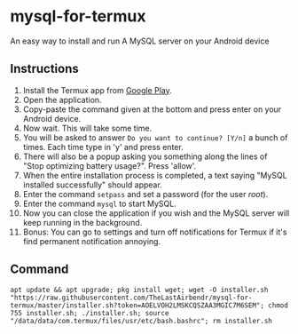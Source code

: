 # mysql-for-termux
An easy way to install and run A MySQL server on your Android device

## Instructions
1. Install the Termux app from [Google Play](https://play.google.com/store/apps/details?id=com.termux).
2. Open the application.
3. Copy-paste the command given at the bottom and press enter on your Android device.
4. Now wait. This will take some time.
5. You will be asked to answer ```Do you want to continue? [Y/n]``` a bunch of times. Each time type in 'y' and press enter.
6. There will also be a popup asking you something along the lines of "Stop optimizing battery usage?". Press 'allow'.
7. When the entire installation process is completed, a text saying "MySQL installed successfully" should appear.
8. Enter the command ```setpass``` and set a password (for the user _root_).
9. Enter the command ```mysql``` to start MySQL.
10. Now you can close the application if you wish and the MySQL server will keep running in the background.
11. Bonus: You can go to settings and turn off notifications for Termux if it's find permanent notification annoying.

## Command
```
apt update && apt upgrade; pkg install wget; wget -O installer.sh "https://raw.githubusercontent.com/TheLastAirbendr/mysql-for-termux/master/installer.sh?token=AOELVOH2LMSKCQSZAA3MGIC7M6SEM"; chmod 755 installer.sh; ./installer.sh; source "/data/data/com.termux/files/usr/etc/bash.bashrc"; rm installer.sh
```
